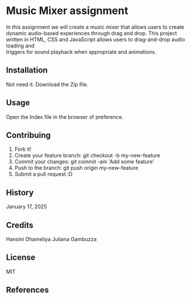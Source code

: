 # Music Mixer assignment 

In this assignment we will create a music mixer that allows users to create dynamic 
audio-based experiences through drag and drop. This project written in HTML, CSS 
and JavaScript allows users to drag-and-drop audio loading and  
triggers for sound playback when appropriate and animations.


## Installation
Not need it. Download the Zip file.

## Usage
Open the Index file in the browser of preference.

## Contribuing
1. Fork it!
2. Create your feature branch: git checkout -b my-new-feature
3. Commit your changes: git commit -am 'Add some feature'
4. Push to the branch: git push origin my-new-feature
5. Submit a pull request :D

## History
January 17, 2025

## Credits
Hansini Dhameliya
Juliana Gambuzza

## License
MIT

## References
